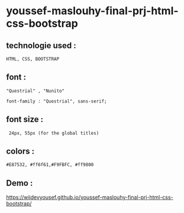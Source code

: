 # youssef-maslouhy-final-prj-html-css-bootstrap

## technologie used : 

    HTML, CSS, BOOTSTRAP

## font  : 


    "Questrial" , "Nunito"

    font-family : "Questrial", sans-serif;

## font size  : 

     24px, 55px (for the global titles)


## colors :
 
    #E87532, #ff6f61,#F9FBFC, #ff9800
    

## Demo : 

https://wiidevyousef.github.io/youssef-maslouhy-final-prj-html-css-bootstrap/

